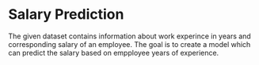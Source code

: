 # Salary Prediction

The given dataset contains information about work experince in years and corresponding salary of an employee. The goal is to create a model which can predict the salary based on empployee years of experience.
